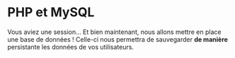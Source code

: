 # PHP et MySQL

Vous aviez une session… Et bien maintenant, nous allons mettre en place une base de données ! Celle-ci nous permettra de sauvegarder **de manière** persistante les données de vos utilisateurs.
